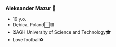 ### Aleksander Mazur 👋

- 19 y.o.
- Dębica, Poland⬜🟥
- ⏳AGH University of Science and Technology🎓
- Love football⚽


<!--
**Aleksander2a/Aleksander2a** is a ✨ _special_ ✨ repository because its `README.md` (this file) appears on your GitHub profile.

Here are some ideas to get you started:

- 🔭 I’m currently working on ...
- 🌱 I’m currently learning ...
- 👯 I’m looking to collaborate on ...
- 🤔 I’m looking for help with ...
- 💬 Ask me about ...
- 📫 How to reach me: ...
- 😄 Pronouns: ...
- ⚡ Fun fact: ...
-->
